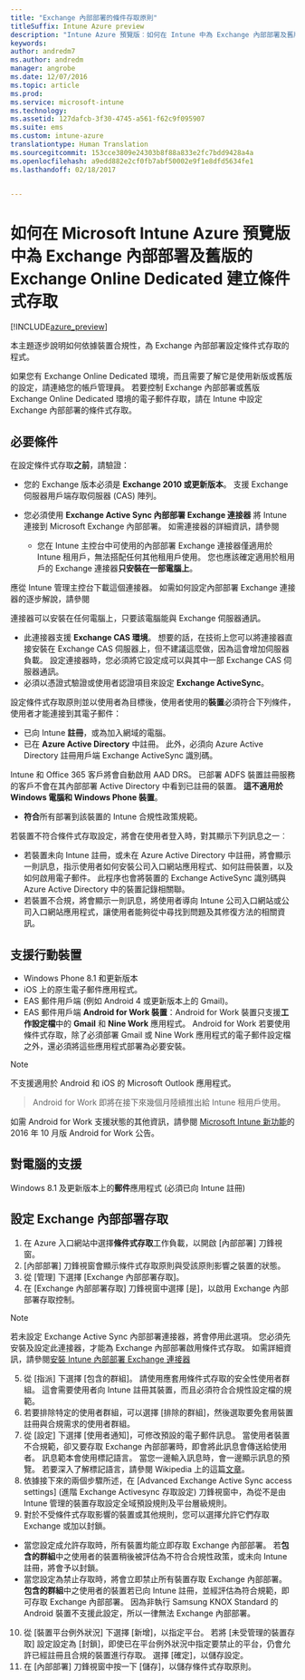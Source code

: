 ```yaml
---
title: "Exchange 內部部署的條件存取原則"
titleSuffix: Intune Azure preview
description: "Intune Azure 預覽版︰如何在 Intune 中為 Exchange 內部部署及舊版的 Exchange Online Dedicated 設定條件式存取"
keywords: 
author: andredm7
ms.author: andredm
manager: angrobe
ms.date: 12/07/2016
ms.topic: article
ms.prod: 
ms.service: microsoft-intune
ms.technology: 
ms.assetid: 127dafcb-3f30-4745-a561-f62c9f095907
ms.suite: ems
ms.custom: intune-azure
translationtype: Human Translation
ms.sourcegitcommit: 153cce3809e24303b8f88a833e2fc7bdd9428a4a
ms.openlocfilehash: a9edd882e2cf0fb7abf50002e9f1e8dfd5634fe1
ms.lasthandoff: 02/18/2017


---
```


# <a name="how-to-create-a-conditional-access-policy-for-exchange-on-premises-and-legacy-exchange-online-dedicated-in-microsoft-intune-azure-preview"></a>如何在 Microsoft Intune Azure 預覽版中為 Exchange 內部部署及舊版的 Exchange Online Dedicated 建立條件式存取


[!INCLUDE[azure_preview](../includes/azure_preview.md)]

本主題逐步說明如何依據裝置合規性，為 Exchange 內部部署設定條件式存取的程式。

如果您有 Exchange Online Dedicated 環境，而且需要了解它是使用新版或舊版的設定，請連絡您的帳戶管理員。 若要控制 Exchange 內部部署或舊版 Exchange Online Dedicated 環境的電子郵件存取，請在 Intune 中設定 Exchange 內部部署的條件式存取。

## <a name="prerequisites"></a>必要條件

在設定條件式存取**之前**，請驗證：

- 您的 Exchange 版本必須是 **Exchange 2010 或更新版本**。 支援 Exchange 伺服器用戶端存取伺服器 (CAS) 陣列。
- 您必須使用 **Exchange Active Sync 內部部署 Exchange 連接器** 將 Intune 連接到 Microsoft Exchange 內部部署。 如需連接器的詳細資訊，請參閱 <link>

  - 您在 Intune 主控台中可使用的內部部署 Exchange 連接器僅適用於 Intune 租用戶，無法搭配任何其他租用戶使用。 您也應該確定適用於租用戶的 Exchange 連接器**只安裝在一部電腦上**。

應從 Intune 管理主控台下載這個連接器。 如需如何設定內部部署 Exchange 連接器的逐步解說，請參閱<link to new topic>

連接器可以安裝在任何電腦上，只要該電腦能與 Exchange 伺服器通訊。

- 此連接器支援 **Exchange CAS 環境**。 想要的話，在技術上您可以將連接器直接安裝在 Exchange CAS 伺服器上，但不建議這麼做，因為這會增加伺服器負載。 設定連接器時，您必須將它設定成可以與其中一部 Exchange CAS 伺服器通訊。
- 必須以憑證式驗證或使用者認證項目來設定 **Exchange ActiveSync**。

設定條件式存取原則並以使用者為目標後，使用者使用的**裝置**必須符合下列條件，使用者才能連接到其電子郵件：

- 已向 Intune **註冊**，或為加入網域的電腦。
- 已在 **Azure Active Directory** 中註冊。 此外，必須向 Azure Active Directory 註冊用戶端 Exchange ActiveSync 識別碼。

Intune 和 Office 365 客戶將會自動啟用 AAD DRS。 已部署 ADFS 裝置註冊服務的客戶不會在其內部部署 Active Directory 中看到已註冊的裝置。 **這不適用於 Windows 電腦和 Windows Phone 裝置**。

- **符合**所有部署到該裝置的 Intune 合規性政策規範。

若裝置不符合條件式存取設定，將會在使用者登入時，對其顯示下列訊息之一︰

- 若裝置未向 Intune 註冊，或未在 Azure Active Directory 中註冊，將會顯示一則訊息，指示使用者如何安裝公司入口網站應用程式、如何註冊裝置，以及如何啟用電子郵件。 此程序也會將裝置的 Exchange ActiveSync 識別碼與 Azure Active Directory 中的裝置記錄相關聯。
- 若裝置不合規，將會顯示一則訊息，將使用者導向 Intune 公司入口網站或公司入口網站應用程式，讓使用者能夠從中尋找到問題及其修復方法的相關資訊。

## <a name="support-for-mobile-devices"></a>支援行動裝置

- Windows Phone 8.1 和更新版本
- iOS 上的原生電子郵件應用程式。
- EAS 郵件用戶端 (例如 Android 4 或更新版本上的 Gmail)。
- EAS 郵件用戶端 **Android for Work 裝置**：Android for Work 裝置只支援**工作設定檔**中的 **Gmail** 和 **Nine Work** 應用程式。 Android for Work 若要使用條件式存取，除了必須部署 Gmail 或 Nine Work 應用程式的電子郵件設定檔之外，還必須將這些應用程式部署為必要安裝。

>[!NOTE]
>不支援適用於 Android 和 iOS 的 Microsoft Outlook 應用程式。

> Android for Work 即將在接下來幾個月陸續推出給 Intune 租用戶使用。

如需 Android for Work 支援狀態的其他資訊，請參閱 [Microsoft Intune 新功能](https://docs.microsoft.com/en-us/intune/whats-new/whats-new-archive#october-2016)的 2016 年 10 月版 Android for Work 公告。

## <a name="support-for-pcs"></a>對電腦的支援

Windows 8.1 及更新版本上的**郵件**應用程式 (必須已向 Intune 註冊)


## <a name="configure-exchange-on-premises-access"></a>設定 Exchange 內部部署存取

1. 在 Azure 入口網站中選擇**條件式存取**工作負載，以開啟 [內部部署] 刀鋒視窗。
2. [內部部署] 刀鋒視窗會顯示條件式存取原則與受該原則影響之裝置的狀態。
3. 從 [管理] 下選擇 [Exchange 內部部署存取]。
4. 在 [Exchange 內部部署存取] 刀鋒視窗中選擇 [是]，以啟用 Exchange 內部部署存取控制。

  >[!NOTE]
  >若未設定 Exchange Active Sync 內部部署連接器，將會停用此選項。  您必須先安裝及設定此連接器，才能為 Exchange 內部部署啟用條件式存取。 如需詳細資訊，請參閱[安裝 Intune 內部部署 Exchange 連接器](install-intune-on-premises-exchange-connector.md)

5. 從 [指派] 下選擇 [包含的群組]。  請使用應套用條件式存取的安全性使用者群組。  這會需要使用者向 Intune 註冊其裝置，而且必須符合合規性設定檔的規範。
6. 若要排除特定的使用者群組，可以選擇 [排除的群組]，然後選取要免套用裝置註冊與合規需求的使用者群組。
7. 從 [設定] 下選擇 [使用者通知]，可修改預設的電子郵件訊息。 當使用者裝置不合規範，卻又要存取 Exchange 內部部署時，即會將此訊息會傳送給使用者。 訊息範本會使用標記語言。  當您一邊輸入訊息時，會一邊顯示訊息的預覽。 若要深入了解標記語言，請參閱 Wikipedia 上的這篇[文章](https://en.wikipedia.org/wiki/Markup_language)。
8. 依據接下來的兩個步驟所述，在 [Advanced Exchange Active Sync access settings] (進階 Exchange Activesync 存取設定) 刀鋒視窗中，為從不是由 Intune 管理的裝置存取設定全域預設規則及平台層級規則。
9. 對於不受條件式存取影響的裝置或其他規則，您可以選擇允許它們存取 Exchange 或加以封鎖。
  - 當您設定成允許存取時，所有裝置均能立即存取 Exchange 內部部署。  若**包含的群組**中之使用者的裝置稍後被評估為不符合合規性政策，或未向 Intune 註冊，將會予以封鎖。
  - 當您設定為禁止存取時，將會立即禁止所有裝置存取 Exchange 內部部署。  **包含的群組**中之使用者的裝置若已向 Intune 註冊，並經評估為符合規範，即可存取 Exchange 內部部署。 因為非執行 Samsung KNOX Standard 的 Android 裝置不支援此設定，所以一律無法 Exchange 內部部署。
10. 從 [裝置平台例外狀況] 下選擇 [新增]，以指定平台。 若將 [未受管理的裝置存取] 設定設定為 [封鎖]，即使已在平台例外狀況中指定要禁止的平台，仍會允許已經註冊且合規的裝置進行存取。 選擇 [確定]，以儲存設定。
11. 在 [內部部署] 刀鋒視窗中按一下 [儲存]，以儲存條件式存取原則。

